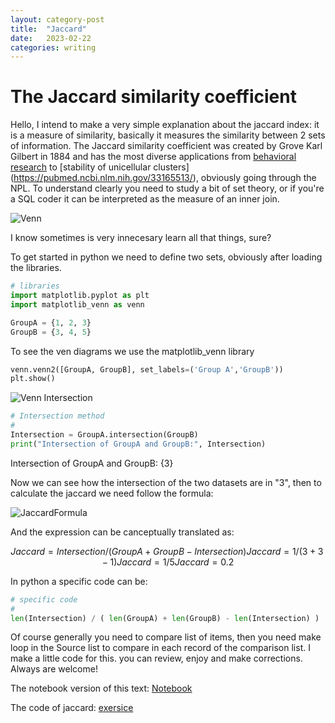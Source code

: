 ```yaml
---
layout: category-post
title:  "Jaccard"
date:   2023-02-22
categories: writing
---
```


# The Jaccard similarity coefficient

Hello, I intend to make a very simple explanation about the jaccard index: it is a measure of similarity, basically it measures the similarity between 2 sets of information. The Jaccard similarity coefficient was created by Grove Karl Gilbert in 1884 and has the most diverse applications from [behavioral research](https://basurafernando.github.io/papers/AnticipationCVPR21.pdf) to [stability of unicellular clusters] (https://pubmed.ncbi.nlm.nih.gov/33165513/), obviously going through the NPL. To understand clearly you need to study a bit of set theory, or if you're a SQL coder it can be interpreted as the measure of an inner join.

![Venn](https://github.com/devicemxl/devicemxl.github.io/blob/master/_posts/imgs/20232202jaccard.002.png?raw=true)

I know sometimes is very innecesary learn all that things, sure?

To get started in python we need to define two sets, obviously after loading the libraries.

```python
# libraries
import matplotlib.pyplot as plt
import matplotlib_venn as venn
```

```python
GroupA = {1, 2, 3}
GroupB = {3, 4, 5}
```

To see the ven diagrams we use the matplotlib_venn library

```python
venn.venn2([GroupA, GroupB], set_labels=('Group A','GroupB'))
plt.show()
```

![Venn Intersection](https://github.com/devicemxl/devicemxl.github.io/blob/master/_posts/imgs/20232202jaccard.003?raw=true)

```python
# Intersection method
#
Intersection = GroupA.intersection(GroupB)
print("Intersection of GroupA and GroupB:", Intersection)
```

Intersection of GroupA and GroupB: {3}


Now we can see how the intersection of the two datasets are in "3", then to calculate the jaccard we need follow the formula:

![JaccardFormula](https://github.com/devicemxl/devicemxl.github.io/blob/master/_posts/imgs/20232202jaccard.001.svg?raw=true)

And the expression can be canceptually translated as:

```math

Jaccard = Intersection / ( GroupA + GroupB - Intersection )

Jaccard = 1 / ( 3 + 3 - 1)
Jaccard = 1/5
Jaccard = 0.2

```

In python a specific code can be:

```python
# specific code
#
len(Intersection) / ( len(GroupA) + len(GroupB) - len(Intersection) )
```

Of course generally you need to compare list of items, then you need make loop in the Source list to compare in each record of the comparison list. I make a little code for this. you can review, enjoy and make corrections. Always are welcome!

The notebook version of this text: [Notebook](https://github.com/devicemxl/devicemxl.github.io/blob/master/_posts/jupyter/20232202-jaccard.ipynb)

The code of jaccard: [exersice](https://github.com/devicemxl/ETL-Helper/blob/raiz/TextTools.py)


```html

```